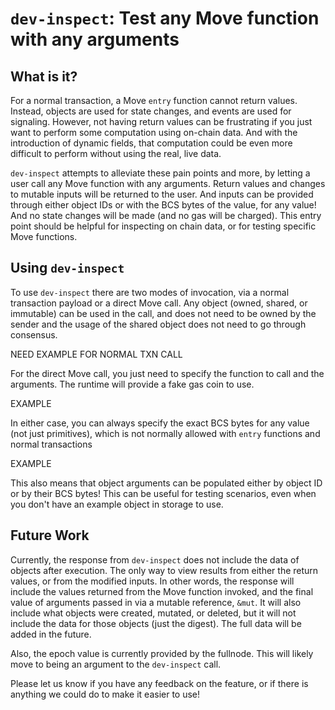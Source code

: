 # `dev-inspect`: Test any Move function with any arguments

## What is it?

For a normal transaction, a Move `entry` function cannot return values. Instead, objects are used for state changes, and events are used for signaling.
However, not having return values can be frustrating if you just want to perform some computation using on-chain data. And with the introduction of dynamic fields, that computation could be even more difficult to perform without using the real, live data.

`dev-inspect` attempts to alleviate these pain points and more, by letting a user call any Move function with any arguments. Return values and changes to mutable inputs will be returned to the user. And inputs can be provided through either object IDs or with the BCS bytes of the value, for any value! And no state changes will be made (and no gas will be charged). This entry point should be helpful for inspecting on chain data, or for testing specific Move functions.

## Using `dev-inspect`

To use `dev-inspect` there are two modes of invocation, via a normal transaction payload or a direct Move call. Any object (owned, shared, or immutable) can be used in the call, and does not need to be owned by the sender and the usage of the shared object does not need to go through consensus.

NEED EXAMPLE FOR NORMAL TXN CALL

For the direct Move call, you just need to specify the function to call and the arguments. The runtime will provide a fake gas coin to use.

EXAMPLE

In either case, you can always specify the exact BCS bytes for any value (not just primitives), which is not normally allowed with `entry` functions and normal transactions

EXAMPLE

This also means that object arguments can be populated either by object ID or by their BCS bytes! This can be useful for testing scenarios, even when you don't have an example object in storage to use.

## Future Work

Currently, the response from `dev-inspect` does not include the data of objects after execution. The only way to view results from either the return values, or from the modified inputs. In other words, the response will include the values returned from the Move function invoked, and the final value of arguments passed in via a mutable reference, `&mut`. It will also include what objects were created, mutated, or deleted, but it will not include the data for those objects (just the digest). The full data will be added in the future.

Also, the epoch value is currently provided by the fullnode. This will likely move to being an argument to the `dev-inspect` call.

Please let us know if you have any feedback on the feature, or if there is anything we could do to make it easier to use!
